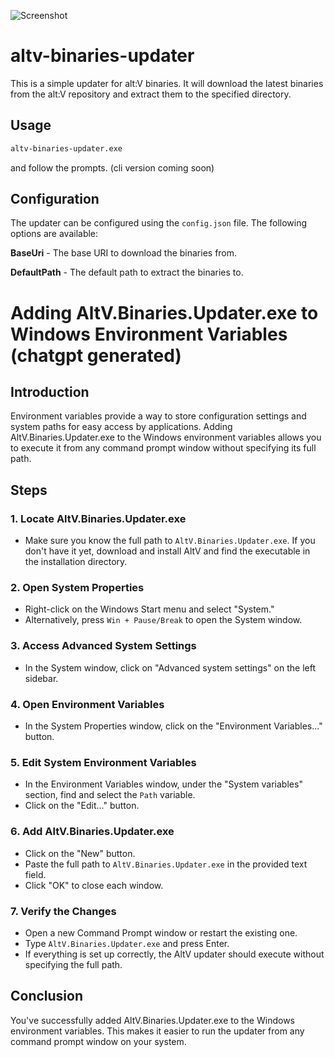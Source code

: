 ![Screenshot](https://i.imgur.com/0JQioOM.png)
# altv-binaries-updater

This is a simple updater for alt:V binaries. It will download the latest binaries from the alt:V repository and extract them to the specified directory.

## Usage

```bash
altv-binaries-updater.exe
```

and follow the prompts. (cli version coming soon)

## Configuration

The updater can be configured using the `config.json` file. The following options are available:

**BaseUri** - The base URI to download the binaries from.

**DefaultPath** - The default path to extract the binaries to.

# Adding AltV.Binaries.Updater.exe to Windows Environment Variables (chatgpt generated)

## Introduction
Environment variables provide a way to store configuration settings and system paths for easy access by applications. Adding AltV.Binaries.Updater.exe to the Windows environment variables allows you to execute it from any command prompt window without specifying its full path.

## Steps

### 1. Locate AltV.Binaries.Updater.exe
   - Make sure you know the full path to `AltV.Binaries.Updater.exe`. If you don't have it yet, download and install AltV and find the executable in the installation directory.

### 2. Open System Properties
   - Right-click on the Windows Start menu and select "System."
   - Alternatively, press `Win + Pause/Break` to open the System window.

### 3. Access Advanced System Settings
   - In the System window, click on "Advanced system settings" on the left sidebar.

### 4. Open Environment Variables
   - In the System Properties window, click on the "Environment Variables..." button.

### 5. Edit System Environment Variables
   - In the Environment Variables window, under the "System variables" section, find and select the `Path` variable.
   - Click on the "Edit..." button.

### 6. Add AltV.Binaries.Updater.exe
   - Click on the "New" button.
   - Paste the full path to `AltV.Binaries.Updater.exe` in the provided text field.
   - Click "OK" to close each window.

### 7. Verify the Changes
   - Open a new Command Prompt window or restart the existing one.
   - Type `AltV.Binaries.Updater.exe` and press Enter.
   - If everything is set up correctly, the AltV updater should execute without specifying the full path.

## Conclusion
You've successfully added AltV.Binaries.Updater.exe to the Windows environment variables. This makes it easier to run the updater from any command prompt window on your system.
